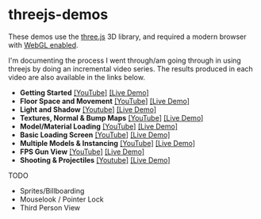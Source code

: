# threejs-demos

These demos use the [three.js](https://github.com/mrdoob/three.js/) 3D library, and required a modern browser with [WebGL enabled](http://get.webgl.org/).

I'm documenting the process I went through/am going through in using threejs by doing an incremental video series. The results produced in each video are also available in the links below.

 - **Getting Started** [[YouTube]](https://www.youtube.com/watch?v=axGQAMqsxdw) [[Live Demo]](http://insecure.gq/webgl/gettingstarted/)
 - **Floor Space and Movement** [[YouTube]](https://www.youtube.com/watch?v=UUilwGxIj_Q) [[Live Demo]](http://insecure.gq/webgl/floorsandmovement/)
 - **Light and Shadow** [[Youtube]](https://www.youtube.com/watch?v=zBfpb32tys8) [[Live Demo]](http://insecure.gq/webgl/lightandshadow/)
 - **Textures, Normal & Bump Maps** [[YouTube]](https://www.youtube.com/watch?v=VdnN5nuxj-s) [[Live Demo]](http://insecure.gq/webgl/textures/)
 - **Model/Material Loading** [[YouTube]](https://www.youtube.com/watch?v=q2dhg1e8kpw) [[Live Demo]](http://insecure.gq/webgl/models/)
 - **Basic Loading Screen** [[YouTube]](https://www.youtube.com/watch?v=3umV-dEYttU) [[Live Demo]](http://insecure.gq/webgl2/06_Loading/index.html)
 - **Multiple Models & Instancing** [[YouTube]](https://www.youtube.com/watch?v=MJAD-EXPXfU) [[Live Demo]](http://insecure.gq/webgl2/07_Models2/index.html)
 - **FPS Gun View** [[YouTube]](https://www.youtube.com/watch?v=9wSWaKRtVy4) [[Live Demo]](http://insecure.gq/webgl2/08_GunView/index.html)
 - **Shooting & Projectiles** [[Youtube]](https://www.youtube.com/watch?v=nsg0qFu3aso) [[Live Demo]](http://insecure.gq/webgl2/09_Shooting/index.html)

TODO

 - Sprites/Billboarding
 - Mouselook / Pointer Lock
 - Third Person View
